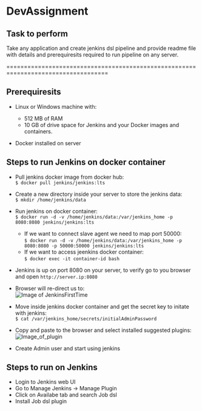 # DevAssignment

## Task to perform

Take any application and create jenkins dsl pipeline
and provide readme file with details and prerequiresits required to run pipeline on any server.

===================================================================================

## Prerequiresits
- Linux or Windows machine with:
    - 512 MB of RAM
    - 10 GB of drive space for Jenkins and your Docker images and containers.

- Docker installed on server


## Steps to run Jenkins on docker container
- Pull jenkins docker image from docker hub: <br />```$ docker pull jenkins/jenkins:lts```

- Create a new directory inside your server to store the jenkins data: <br /> ```$ mkdir /home/jenkins/data```

- Run jenkins on docker container: <br /> ```$ docker run -d -v /home/jenkins/data:/var/jenkins_home -p 8080:8080 jenkins/jenkins:lts```
  - If we want to connect slave agent we need to map port 50000: <br /> ```$ docker run -d -v /home/jenkins/data:/var/jenkins_home -p 8080:8080 -p 50000:50000 jenkins/jenkins:lts```
  - If we want to access jeenkins docker container: <br /> ```$ docker exec -it container-id bash```


- Jenkins is up on port 8080 on your server, to verify go to you browser and open ```http://server.ip:8080```

- Browser will re-direct us to: <br /> ![Image of JenkinsFirstTime]()

- Move inside jenkins docker container and get the secret key to initate with jenkins: <br /> ```$ cat /var/jenkins_home/secrets/initialAdminPassword```

- Copy and paste to the browser and select installed suggested plugins: <br /> ![Image_of_plugin]()

- Create Admin user and start using jenkins

## Steps to run on Jenkins
- Login to Jenkins web UI
- Go to Manage Jenkins -> Manage Plugin
- Click on Availabe tab and search Job dsl
- Install Job dsl plugin
